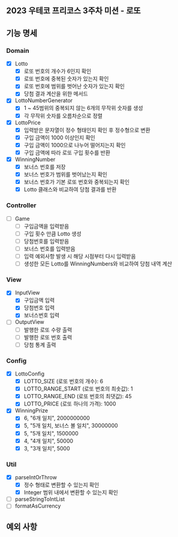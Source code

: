 ## 2023 우테코 프리코스 3주차 미션 - 로또

## 기능 명세

### Domain

- [x] Lotto
    - [x] 로또 번호의 개수가 6인지 확인
    - [x] 로또 번호에 중복된 숫자가 있는지 확인
    - [x] 로또 번호에 범위를 벗어난 숫자가 있는지 확인
    - [x] 당첨 결과 계산을 위한 메서드
- [x] LottoNumberGenerator
    - [x] 1 ~ 45범위의 중복되지 않는 6개의 무작위 숫자를 생성
    - [x] 각 무작위 숫자를 오름차순으로 정렬
- [x] LottoPrice
    - [x] 입력받은 문자열이 정수 형태인지 확인 후 정수형으로 변환
    - [x] 구입 금액이 1000 이상인지 확인
    - [x] 구입 금액이 1000으로 나누어 떨어지는지 확인
    - [x] 구입 금액에 따라 로또 구입 횟수를 반환
- [x] WinningNumber
    - [x] 보너스 번호를 저장
    - [x] 보너스 번호가 범위를 벗어났는지 확인
    - [x] 보너스 번호가 기본 로또 번호와 중복되는지 확인
    - [x] Lotto 클래스와 비교하여 당첨 결과를 반환

### Controller

- [ ] Game
    - [ ] 구입금액을 입력받음
    - [ ] 구입 횟수 만큼 Lotto 생성
    - [ ] 당첨번호를 입력받음
    - [ ] 보너스 번호를 입력받음
    - [ ] 입력 예외사항 발생 시 해당 시점부터 다시 입력받음
    - [ ] 생성한 모든 Lotto를 WinningNumbers와 비교하여 당첨 내역 계산

### View

- [x] InputView
    - [x] 구입금액 입력
    - [x] 당첨번호 입력
    - [x] 보너스번호 입력
- [ ] OutputView
    - [ ] 발행한 로또 수량 출력
    - [ ] 발행한 로또 번호 출력
    - [ ] 당첨 통계 출력

### Config

- [x] LottoConfig
    - [x] LOTTO_SIZE (로또 번호의 개수): 6
    - [x] LOTTO_RANGE_START (로또 번호의 최솟값): 1
    - [x] LOTTO_RANGE_END (로또 번호의 최댓값): 45
    - [x] LOTTO_PRICE (로또 하나의 가격): 1000
- [x] WinningPrize
    - [x] 6, "6개 일치", 2000000000
    - [x] 5, "5개 일치, 보너스 볼 일치", 30000000
    - [x] 5, "5개 일치", 1500000
    - [x] 4, "4개 일치", 50000
    - [x] 3, "3개 일치", 5000

### Util

- [x] parseIntOrThrow
  - [x] 정수 형태로 변환할 수 있는지 확인
  - [x] Integer 범위 내에서 변환할 수 있는지 확인
- [ ] parseStringToIntList
- [ ] formatAsCurrency

## 예외 사항
